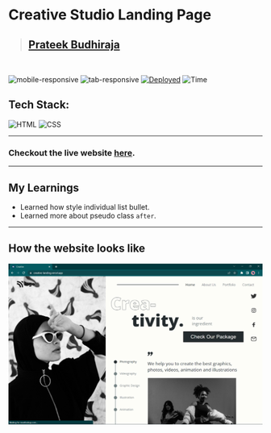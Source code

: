 # Creative Studio Landing Page

> ## [Prateek Budhiraja](https://prateekbudhiraja.in)

<br/>

![mobile-responsive](https://img.shields.io/badge/Mobile%20Responsive-Yes-green)
![tab-responsive](https://img.shields.io/badge/Tab%20Responsive-No-red)
[![Deployed](https://img.shields.io/badge/Deployed-Yes-green)](https://creative-landing.vercel.app/)
![Time](https://img.shields.io/badge/Time%20Taken-2.5hrs-green)

## Tech Stack:

![HTML](https://img.shields.io/badge/html-3670A0?style=for-the-badge&logo=html5&logoColor=white)
![CSS](https://img.shields.io/badge/CSS-%234ea94b.svg?style=for-the-badge&logo=css3&logoColor=white)

---

### Checkout the live website [here](https://creative-landing.vercel.app/).

---

## My Learnings

- Learned how style individual list bullet.
- Learned more about pseudo class `after`.

---

## How the website looks like

<p align="center">
<img src="desktop.png" max-width=600px>
</p>

